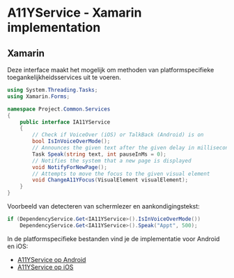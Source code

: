 # A11YService - Xamarin implementation

## Xamarin

Deze interface maakt het mogelijk om methoden van platformspecifieke toegankelijkheidsservices uit te voeren.

```csharp
using System.Threading.Tasks;
using Xamarin.Forms;

namespace Project.Common.Services
{
    public interface IA11YService
    {
        // Check if VoiceOver (iOS) or TalkBack (Android) is on
        bool IsInVoiceOverMode();
        // Announces the given text after the given delay in milliseconds
        Task Speak(string text, int pauseInMs = 0);
        // Notifies the system that a new page is displayed
        void NotifyForNewPage();
        // Attempts to move the focus to the given visual element
        void ChangeA11YFocus(VisualElement visualElement);
    }
}
```

Voorbeeld van detecteren van schermlezer en aankondigingstekst:

```csharp
if (DependencyService.Get<IA11YService>().IsInVoiceOverMode())
    DependencyService.Get<IA11YService>().Speak("Appt", 500);
```

In de platformspecifieke bestanden vind je de implementatie voor Android en iOS:

* [A11YService op Android](./A11YService_Android.md)
* [A11YService op iOS](./A11YService_iOS.md)
